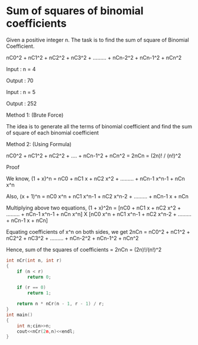 # Sum of squares of binomial coefficients

Given a positive integer n. The task is to find the sum of square of Binomial Coefficient.
            
nC0^2 + nC1^2 + nC2^2 + nC3^2 + ……… + nCn-2^2 + nCn-1^2 + nCn^2

Input : n = 4
            
Output : 70

Input : n = 5
            
Output : 252

Method 1: (Brute Force)

The idea is to generate all the terms of binomial coefficient and find the sum of square of each binomial coefficient

Method 2: (Using Formula)

nC0^2 + nC1^2 + nC2^2 + .... + nCn-1^2 + nCn^2 = 2nCn = (2n)! / (n!)^2

Proof

We know, (1 + x)^n = nC0 + nC1 x + nC2 x^2 + ......... + nCn-1 x^n-1 + nCn x^n

Also, (x + 1)^n = nC0 x^n + nC1 x^n-1 + nC2 x^n-2 + ......... + nCn-1 x + nCn

Multiplying above two equations, (1 + x)^2n = [nC0 + nC1 x + nC2 x^2 + ......... + nCn-1 x^n-1 + nCn x^n] X 
[nC0 x^n + nC1 x^n-1 + nC2 x^n-2 + ......... + nCn-1 x + nCn]

Equating coefficients of x^n on both sides, we get
2nCn = nC0^2 + nC1^2 + nC2^2 + nC3^2 + ......... + nCn-2^2 + nCn-1^2 + nCn^2

Hence, sum of the squares of coefficients = 2nCn = (2n)!/(n!)^2

```cpp
int nCr(int n, int r) 
{
    if (n < r)
        return 0;

    if (r == 0)
        return 1;

    return n * nCr(n - 1, r - 1) / r;
}
int main()
{
    int n;cin>>n;
    cout<<nCr(2n,n)<<endl;
}
```

